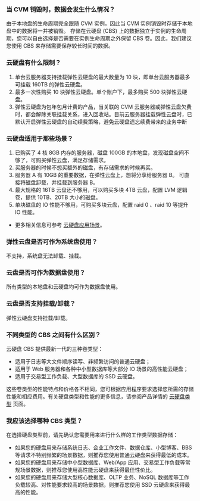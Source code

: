 ### 当 CVM 销毁时，数据会发生什么情况？

由于本地盘的生命周期完全跟随 CVM 实例，因此当 CVM 实例销毁时存储于本地盘中的数据将一并被销毁。
存储在云硬盘 (CBS) 上的数据独立于实例的生命周期，您可以自由选择是否需要在实例生命周期之外保留 CBS 卷。因此，我们建议您使用 CBS 来存储需要保存较长时间的数据。

### 云硬盘有什么限制？

1. 单台云服务器支持挂载弹性云硬盘的最大数量为 10 块，即单台云服务器最多可挂载 160TB 的弹性云硬盘。
2. 最多一次性购买 10 块弹性云硬盘。单个账户下，最多购买 500 块弹性云硬盘。
3. 弹性云硬盘为包年包月计费的产品，当关联的 CVM 云服务器或弹性云盘欠费时，都会解除关联挂载关系，进入回收站。目前云服务器挂载弹性云盘时，已默认开启弹性云硬盘的自动续费策略，避免云硬盘遗忘续费带来的业务中断

### 云硬盘适用于那些场景？

1. 已购买了 4 核 8GB 内存的服务器，磁盘 100GB 的本地盘，发现磁盘空间不够了，可购买弹性云盘，满足存储需求。
2. 买服务器的时候不想买额外的磁盘，有存储需求的时候再买。
3. 服务器 A 有 10GB 的重要数据，在弹性云盘上，想将分享给服务器 B。 可直接将磁盘卸载，并挂载到服务器 B。
4. 最大规格的 16TB 云盘还不够用，可以购买多块 4TB 云盘，配置 LVM 逻辑卷，提供 10TB、20TB 大小的磁盘。
5. 单块磁盘的 IO 性能不够用，可购买多块云盘，配置 raid 0 、raid 10 等提升 IO 性能。
- 更多相关信息可参考 [云硬盘应用场景](https://cloud.tencent.com/document/product/362/3065)。

### 弹性云盘是否可作为系统盘使用？

不支持，系统盘无法卸载、挂载。

### 云盘是否可作为数据盘使用？

所有类型的本地盘和云硬盘均可作为数据盘使用。

### 云盘是否支持挂载/卸载？

弹性云硬盘支持挂载/卸载。

### 不同类型的 CBS 之间有什么区别？

云硬盘 CBS 提供最新一代的三种卷类型：
- 适用于日志等大文件顺序读写、非频繁访问的普通云硬盘；
- 适用于 Web 服务器和各种中小型数据库等大部分 IO 场景的高性能云硬盘；
- 适用于交易型工作负载、大型数据库的 SSD 云硬盘。

这些卷类型的性能特点和价格各不相同，您可根据应用程序要求选择您所需的存储性能和相应费用。有关硬盘类型和性能的更多信息，请参阅产品详情的 [云硬盘类型](https://cloud.tencent.com/product/cbs/types) 页面。

### 我应该选择哪种 CBS 类型？

在选择硬盘类型前，请先确认您需要用来进行什么样的工作类型数据存储：

- 如果您的硬盘用来存储系统日志、企业工作文件、数据仓库、小型博客、BBS 等请求不特别频繁的场景数据，则推荐您使用普通云硬盘来获得最低的成本。
- 如果您的硬盘用来存储中小型数据库、Web/App 应用、交易型工作负载等常规场景数据，则推荐您使用高性能云硬盘来获得最佳性价比。
- 如果您的硬盘用来存储大型核心数据库、OLTP 业务、NoSQL 数据库等工作负载较高、对性能要求较高的场景数据，则推荐您使用 SSD 云硬盘来获得最高的性能。

